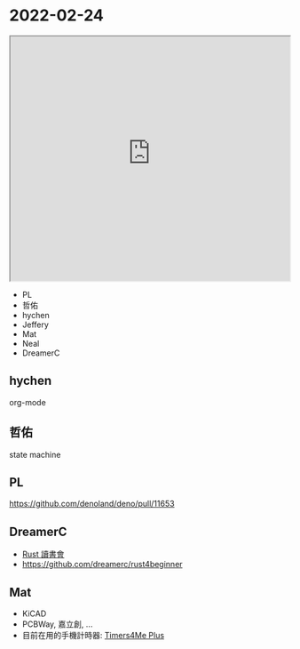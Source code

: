 # 2022-02-24

<iframe src="https://photos.hackingthursday.org/2022-02-24" width="100%" height="440px"></iframe>

- PL
- 哲佑
- hychen
- Jeffery
- Mat
- Neal
- DreamerC

## hychen

org-mode

## 哲佑

state machine

## PL

https://github.com/denoland/deno/pull/11653

## DreamerC

- [Rust 讀書會](https://hackmd.io/@RIqAcCVhSFizEuPty1Q1Tw/ByPXQRIpK)
- https://github.com/dreamerc/rust4beginner

## Mat

- KiCAD
- PCBWay, 嘉立創, ...
- 目前在用的手機計時器: [Timers4Me Plus](https://play.google.com/store/apps/details?id=com.luckyxmobile.timers4meplus&hl=zh_TW&gl=US)

